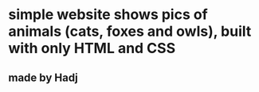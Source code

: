 # simple website shows pics of animals (cats, foxes and owls), built with only HTML and CSS
## made by Hadj
